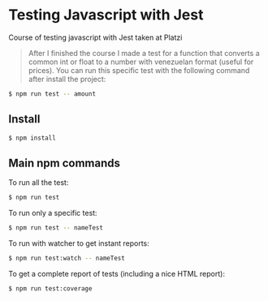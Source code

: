 # Testing Javascript with Jest
Course of testing javascript with Jest taken at Platzi
> After I finished the course I made a test for a function that converts a common int or float to a number with venezuelan format (useful for prices). You can run this specific test with the following command after install the project: 
```bash
$ npm run test -- amount
```
## Install
```bash
$ npm install
```

## Main npm commands
To run all the test:
```bash
$ npm run test
``` 

To run only a specific test:
```bash
$ npm run test -- nameTest
``` 

To run with watcher to get instant reports:
```bash
$ npm run test:watch -- nameTest
``` 
 
To get a complete report of tests (including a nice HTML report):
```bash
$ npm run test:coverage
```